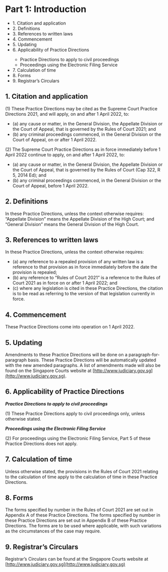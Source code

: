 # Part 1: Introduction

<ul type="*">
	<li>1. Citation and application</li>
	<li>2. Definitions</li>
	<li>3. References to written laws</li>
	<li>4. Commencement</li>
	<li>5. Updating</li>
	<li>6. Applicability of Practice Directions</li>
		<ul>
			<li>Practice Directions to apply to civil proceedings</li>
			<li>Proceedings using the Electronic Filing Service</li>
		</ul>
	<li>7. Calculation of time</li>
	<li>8. Forms</li>
	<li>9. Registrar’s Circulars</li>
</ul>

## 1.	Citation and application

(1)	These Practice Directions may be cited as the Supreme Court Practice Directions 2021, and will apply, on and after 1 April 2022, to:

<ul type="*">

<li>(a)	any cause or matter, in the General Division, the Appellate Division or the Court of Appeal, that is governed by the Rules of Court 2021; and</li>

<li>(b)	any criminal proceedings commenced, in the General Division or the Court of Appeal, on or after 1 April 2022.</li>

</ul>

(2)	The Supreme Court Practice Directions as in force immediately before 1 April 2022 continue to apply, on and after 1 April 2022, to:

<ul type="*">

<li>(a)	any cause or matter, in the General Division, the Appellate Division or the Court of Appeal, that is governed by the Rules of Court (Cap 322, R 5, 2014 Ed); and</li>

<li>(b)	any criminal proceedings commenced, in the General Division or the Court of Appeal, before 1 April 2022.</li>

</ul>

## 2.	Definitions

In these Practice Directions, unless the context otherwise requires: “Appellate Division” means the Appellate Division of the High Court; and “General Division” means the General Division of the High Court.

## 3.	References to written laws

In these Practice Directions, unless the context otherwise requires:

<ul type="*">

<li>(a)	any reference to a repealed provision of any written law is a reference to that provision as in force immediately before the date the provision is repealed;</li>

<li>(b)	any reference to “Rules of Court 2021” is a reference to the Rules of Court 2021 as in force on or after 1 April 2022; and</li>

<li>(c)	where any legislation is cited in these Practice Directions, the citation is to be read as referring to the version of that legislation currently in force.</li>

</ul>

## 4.	Commencement

These Practice Directions come into operation on 1 April 2022.

## 5.	Updating

Amendments to these Practice Directions will be done on a paragraph-for-paragraph basis. These Practice Directions will be automatically updated with the new amended paragraphs. A list of amendments made will also be found on the Singapore Courts website at [http://www.judiciary.gov.sg](http://www.judiciary.gov.sg).

## 6.	Applicability of Practice Directions

***Practice Directions to apply to civil proceedings***

(1)	These Practice Directions apply to civil proceedings only, unless otherwise stated.

***Proceedings using the Electronic Filing Service***

(2)	For proceedings using the Electronic Filing Service, Part 5 of these Practice Directions does not apply.

## 7.	Calculation of time

Unless otherwise stated, the provisions in the Rules of Court 2021 relating to the calculation of time apply to the calculation of time in these Practice Directions.

## 8.	Forms

The forms specified by number in the Rules of Court 2021 are set out in Appendix A of these Practice Directions. The forms specified by number in these Practice Directions are set out in Appendix B of these Practice Directions. The forms are to be used where applicable, with such variations as the circumstances of the case may require.

## 9.	Registrar’s Circulars

Registrar’s	Circulars	can	be	found	at	the	Singapore	Courts	website	at [http://www.judiciary.gov.sg](http://www.judiciary.gov.sg)

